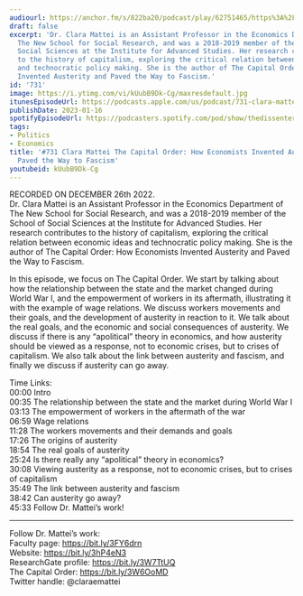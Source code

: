 ```yaml
---
audiourl: https://anchor.fm/s/822ba20/podcast/play/62751465/https%3A%2F%2Fd3ctxlq1ktw2nl.cloudfront.net%2Fstaging%2F2022-11-27%2F532cc7b6-fa51-3ee7-a8ff-34b621f3c979.m4a
draft: false
excerpt: 'Dr. Clara Mattei is an Assistant Professor in the Economics Department of
  The New School for Social Research, and was a 2018-2019 member of the School of
  Social Sciences at the Institute for Advanced Studies. Her research contributes
  to the history of capitalism, exploring the critical relation between economic ideas
  and technocratic policy making. She is the author of The Capital Order: How Economists
  Invented Austerity and Paved the Way to Fascism.'
id: '731'
image: https://i.ytimg.com/vi/kUubB9Dk-Cg/maxresdefault.jpg
itunesEpisodeUrl: https://podcasts.apple.com/us/podcast/731-clara-mattei-the-capital-order-how-economists/id1451347236?i=1000594769585&uo=4
publishDate: 2023-01-16
spotifyEpisodeUrl: https://podcasters.spotify.com/pod/show/thedissenter/episodes/731-Clara-Mattei---The-Capital-Order-How-Economists-Invented-Austerity-and-Paved-the-Way-to-Fascism-e1sph99
tags:
- Politics
- Economics
title: '#731 Clara Mattei The Capital Order: How Economists Invented Austerity and
  Paved the Way to Fascism'
youtubeid: kUubB9Dk-Cg
---
```

<div class="timelinks">

RECORDED ON DECEMBER 26th 2022.  
Dr. Clara Mattei is an Assistant Professor in the Economics Department of The New School for Social Research, and was a 2018-2019 member of the School of Social Sciences at the Institute for Advanced Studies. Her research contributes to the history of capitalism, exploring the critical relation between economic ideas and technocratic policy making. She is the author of The Capital Order: How Economists Invented Austerity and Paved the Way to Fascism.

In this episode, we focus on The Capital Order. We start by talking about how the relationship between the state and the market changed during World War I, and the empowerment of workers in its aftermath, illustrating it with the example of wage relations. We discuss workers movements and their goals, and the development of austerity in reaction to it. We talk about the real goals, and the economic and social consequences of austerity. We discuss if there is any “apolitical” theory in economics, and how austerity should be viewed as a response, not to economic crises, but to crises of capitalism. We also talk about the link between austerity and fascism, and finally we discuss if austerity can go away.

Time Links:  
<time>00:00</time> Intro  
<time>00:35</time> The relationship between the state and the market during World War I  
<time>03:13</time> The empowerment of workers in the aftermath of the war  
<time>06:59</time> Wage relations  
<time>11:28</time> The workers movements and their demands and goals  
<time>17:26</time> The origins of austerity  
<time>18:54</time> The real goals of austerity  
<time>25:24</time> Is there really any “apolitical” theory in economics?  
<time>30:08</time> Viewing austerity as a response, not to economic crises, but to crises of capitalism  
<time>35:49</time> The link between austerity and fascism  
<time>38:42</time> Can austerity go away?  
<time>45:33</time> Follow Dr. Mattei’s work!

---

Follow Dr. Mattei’s work:  
Faculty page: https://bit.ly/3FY6drn  
Website: https://bit.ly/3hP4eN3  
ResearchGate profile: https://bit.ly/3W7TtUQ  
The Capital Order: https://bit.ly/3W6OoMD  
Twitter handle: @claraemattei
</div>

